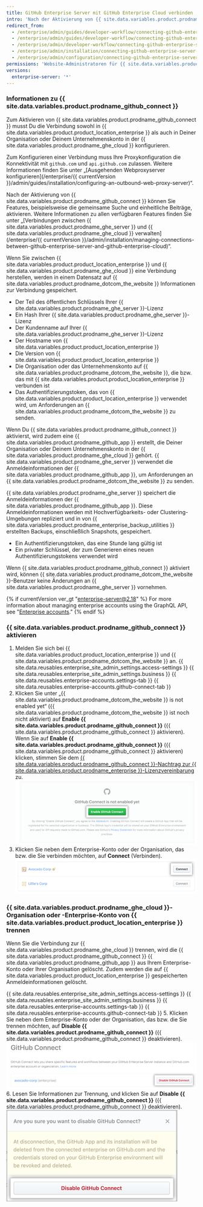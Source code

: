 ```yaml
---
title: GitHub Enterprise Server mit GitHub Enterprise Cloud verbinden
intro: 'Nach der Aktivierung von {{ site.data.variables.product.prodname_github_connect }} können Sie bestimmte Features und Workflows zwischen {{ site.data.variables.product.product_location_enterprise }} und {{ site.data.variables.product.prodname_ghe_cloud }} freigeben.'
redirect_from:
  - /enterprise/admin/guides/developer-workflow/connecting-github-enterprise-to-github-com/
  - /enterprise/admin/guides/developer-workflow/connecting-github-enterprise-server-to-github-com
  - /enterprise/admin/developer-workflow/connecting-github-enterprise-server-to-githubcom/
  - /enterprise/admin/installation/connecting-github-enterprise-server-to-github-enterprise-cloud
  - /enterprise/admin/configuration/connecting-github-enterprise-server-to-github-enterprise-cloud
permissions: 'Website-Administratoren für {{ site.data.variables.product.prodname_ghe_server }} , die auch Inhaber einer Organisation oder eines Unternehmenskontos in der {{ site.data.variables.product.prodname_ghe_cloud }} sind, können {{ site.data.variables.product.prodname_github_connect }} aktivieren.'
versions:
  enterprise-server: '*'
---
```


### Informationen zu {{ site.data.variables.product.prodname_github_connect }}

Zum Aktivieren von {{ site.data.variables.product.prodname_github_connect }} musst Du die Verbindung sowohl in {{ site.data.variables.product.product_location_enterprise }} als auch in Deiner Organisation oder Deinem Unternehmenskonto in der {{ site.data.variables.product.prodname_ghe_cloud }} konfigurieren.

Zum Konfigurieren einer Verbindung muss Ihre Proxykonfiguration die Konnektivität mit `github.com` und `api.github.com` zulassen. Weitere Informationen finden Sie unter „[Ausgehenden Webproxyserver konfigurieren](/enterprise/{{ currentVersion }}/admin/guides/installation/configuring-an-outbound-web-proxy-server)“.

Nach der Aktivierung von {{ site.data.variables.product.prodname_github_connect }} können Sie Features, beispielsweise die gemeinsame Suche und einheitliche Beiträge, aktivieren. Weitere Informationen zu allen verfügbaren Features finden Sie unter „[Verbindungen zwischen {{ site.data.variables.product.prodname_ghe_server }} und {{ site.data.variables.product.prodname_ghe_cloud }} verwalten](/enterprise/{{ currentVersion }}/admin/installation/managing-connections-between-github-enterprise-server-and-github-enterprise-cloud)“.

Wenn Sie zwischen {{ site.data.variables.product.product_location_enterprise }} und {{ site.data.variables.product.prodname_ghe_cloud }} eine Verbindung herstellen, werden in einem Datensatz auf {{ site.data.variables.product.prodname_dotcom_the_website }} Informationen zur Verbindung gespeichert.
- Der Teil des öffentlichen Schlüssels Ihrer {{ site.data.variables.product.prodname_ghe_server }}-Lizenz
- Ein Hash Ihrer {{ site.data.variables.product.prodname_ghe_server }}-Lizenz
- Der Kundenname auf Ihrer {{ site.data.variables.product.prodname_ghe_server }}-Lizenz
- Der Hostname von {{ site.data.variables.product.product_location_enterprise }}
- Die Version von {{ site.data.variables.product.product_location_enterprise }}
- Die Organisation oder das Unternehmenskonto auf {{ site.data.variables.product.prodname_dotcom_the_website }}, die bzw. das mit {{ site.data.variables.product.product_location_enterprise }} verbunden ist
- Das Authentifizierungstoken, das von {{ site.data.variables.product.product_location_enterprise }} verwendet wird, um Anforderungen an {{ site.data.variables.product.prodname_dotcom_the_website }} zu senden.

Wenn Du {{ site.data.variables.product.prodname_github_connect }} aktivierst, wird zudem eine {{ site.data.variables.product.prodname_github_app }} erstellt, die Deiner Organisation oder Deinem Unternehmenskonto in der {{ site.data.variables.product.prodname_ghe_cloud }} gehört. {{ site.data.variables.product.prodname_ghe_server }} verwendet die Anmeldeinformationen der {{ site.data.variables.product.prodname_github_app }}, um Anforderungen an {{ site.data.variables.product.prodname_dotcom_the_website }} zu senden.

{{ site.data.variables.product.prodname_ghe_server }} speichert die Anmeldeinformationen der {{ site.data.variables.product.prodname_github_app }}. Diese Anmeldeinformationen werden mit Hochverfügbarkeits- oder Clustering-Umgebungen repliziert und in von {{ site.data.variables.product.prodname_enterprise_backup_utilities }} erstellten Backups, einschließlich Snapshots, gespeichert.
- Ein Authentifizierungstoken, das eine Stunde lang gültig ist
- Ein privater Schlüssel, der zum Generieren eines neuen Authentifizierungstokens verwendet wird

Wenn {{ site.data.variables.product.prodname_github_connect }} aktiviert wird, können {{ site.data.variables.product.prodname_dotcom_the_website }}-Benutzer keine Änderungen an {{ site.data.variables.product.prodname_ghe_server }} vornehmen.

{% if currentVersion ver_gt "enterprise-server@2.18" %}
For more information about managing enterprise accounts using the GraphQL API, see "[Enterprise accounts](/v4/guides/managing-enterprise-accounts)."
{% endif %}
### {{ site.data.variables.product.prodname_github_connect }} aktivieren

1. Melden Sie sich bei {{ site.data.variables.product.product_location_enterprise }} und {{ site.data.variables.product.prodname_dotcom_the_website }} an.
{{ site.data.reusables.enterprise_site_admin_settings.access-settings }}
{{ site.data.reusables.enterprise_site_admin_settings.business }}
{{ site.data.reusables.enterprise-accounts.settings-tab }}
{{ site.data.reusables.enterprise-accounts.github-connect-tab }}
5. Klicken Sie unter „{{ site.data.variables.product.prodname_dotcom_the_website }} is not enabled yet“ ({{ site.data.variables.product.prodname_dotcom_the_website }} ist noch nicht aktiviert) auf **Enable {{ site.data.variables.product.prodname_github_connect }}** ({{ site.data.variables.product.prodname_github_connect }} aktivieren). Wenn Sie auf **Enable {{ site.data.variables.product.prodname_github_connect }}** ({{ site.data.variables.product.prodname_github_connect }} aktivieren) klicken, stimmen Sie dem <a href="/articles/github-connect-addendum-to-the-github-enterprise-license-agreement/" class="dotcom-only">{{ site.data.variables.product.prodname_github_connect }}-Nachtrag zur {{ site.data.variables.product.prodname_enterprise }}-Lizenzvereinbarung</a> zu. ![Schaltfläche „Enable GitHub Connect“ (GitHub Connect aktivieren)](/assets/images/enterprise/business-accounts/enable-github-connect-button.png)
6. Klicken Sie neben dem Enterprise-Konto oder der Organisation, das bzw. die Sie verbinden möchten, auf **Connect** (Verbinden). ![Schaltfläche „Connect“ (Verbinden) neben einem Enterprise-Konto oder Geschäft](/assets/images/enterprise/business-accounts/choose-enterprise-or-org-connect.png)

### {{ site.data.variables.product.prodname_ghe_cloud }}-Organisation oder -Enterprise-Konto von {{ site.data.variables.product.product_location_enterprise }} trennen

Wenn Sie die Verbindung zur {{ site.data.variables.product.prodname_ghe_cloud }} trennen, wird die {{ site.data.variables.product.prodname_github_connect }} {{ site.data.variables.product.prodname_github_app }} aus Ihrem Enterprise-Konto oder Ihrer Organisation gelöscht. Zudem werden die auf {{ site.data.variables.product.product_location_enterprise }} gespeicherten Anmeldeinformationen gelöscht.

{{ site.data.reusables.enterprise_site_admin_settings.access-settings }}
{{ site.data.reusables.enterprise_site_admin_settings.business }}
{{ site.data.reusables.enterprise-accounts.settings-tab }}
{{ site.data.reusables.enterprise-accounts.github-connect-tab }}
5. Klicken Sie neben dem Enterprise-Konto oder der Organisation, das bzw. die Sie trennen möchten, auf **Disable {{ site.data.variables.product.prodname_github_connect }}** ({{ site.data.variables.product.prodname_github_connect }} deaktivieren). ![Schaltfläche „Disable GitHub Connect“ (GitHub Connect deaktivieren) neben dem Namen eines Enterprise-Kontos oder einer Organisation](/assets/images/enterprise/business-accounts/disable-github-connect-button.png)
6. Lesen Sie Informationen zur Trennung, und klicken Sie auf **Disable {{ site.data.variables.product.prodname_github_connect }}** ({{ site.data.variables.product.prodname_github_connect }} deaktivieren). ![Modalfenster mit Warnhinweisen zur Trennung und Schaltfläche zur Bestätigung](/assets/images/enterprise/business-accounts/confirm-disable-github-connect.png)

